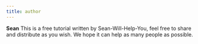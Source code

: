 ```yaml
---
title: author
---
```


**Sean**
This is a free tutorial written by Sean-Will-Help-You, feel free to share and distribute as you wish. We hope it can help as many people as possible.
